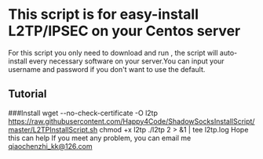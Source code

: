 # This script is for easy-install L2TP/IPSEC on your **Centos** server

For this script you only need to download and run , the script will auto-install every necessary software on
your server.You can input your username and password if you don't want to use the default.

## Tutorial

###Install
wget --no-check-certificate -O l2tp https://raw.githubusercontent.com/Happy4Code/ShadowSocksInstallScript/master/L2TPInstallScript.sh
chmod +x l2tp  ./l2tp  2 > &1 | tee l2tp.log
Hope this can help
If you meet any problem, you can email me qiaochenzhi_kk@126.com

